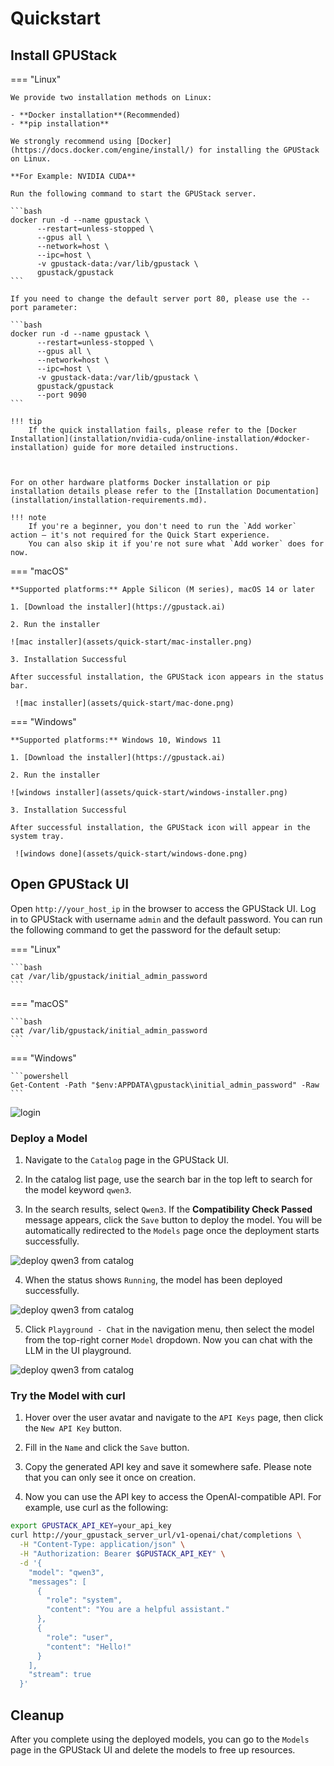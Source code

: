 # Quickstart

## Install GPUStack

=== "Linux"

    We provide two installation methods on Linux:

    - **Docker installation**(Recommended)
    - **pip installation**

    We strongly recommend using [Docker](https://docs.docker.com/engine/install/) for installing the GPUStack on Linux. 
    
    **For Example: NVIDIA CUDA**

    Run the following command to start the GPUStack server.

    ```bash
    docker run -d --name gpustack \
          --restart=unless-stopped \
          --gpus all \
          --network=host \
          --ipc=host \
          -v gpustack-data:/var/lib/gpustack \
          gpustack/gpustack
    ```

    If you need to change the default server port 80, please use the --port parameter:

    ```bash
    docker run -d --name gpustack \
          --restart=unless-stopped \
          --gpus all \
          --network=host \
          --ipc=host \
          -v gpustack-data:/var/lib/gpustack \
          gpustack/gpustack
          --port 9090
    ```

    !!! tip
        If the quick installation fails, please refer to the [Docker Installation](installation/nvidia-cuda/online-installation/#docker-installation) guide for more detailed instructions.


    
    For on other hardware platforms Docker installation or pip installation details please refer to the [Installation Documentation](installation/installation-requirements.md).

    !!! note
        If you're a beginner, you don't need to run the `Add worker` action — it's not required for the Quick Start experience.  
        You can also skip it if you're not sure what `Add worker` does for now.

=== "macOS"

    **Supported platforms:** Apple Silicon (M series), macOS 14 or later

    1. [Download the installer](https://gpustack.ai)

    2. Run the installer
    
    ![mac installer](assets/quick-start/mac-installer.png)

    3. Installation Successful
    
    After successful installation, the GPUStack icon appears in the status bar.

     ![mac installer](assets/quick-start/mac-done.png)


=== "Windows"

    **Supported platforms:** Windows 10, Windows 11
    
    1. [Download the installer](https://gpustack.ai)

    2. Run the installer
    
    ![windows installer](assets/quick-start/windows-installer.png)

    3. Installation Successful
    
    After successful installation, the GPUStack icon will appear in the system tray.
    
     ![windows done](assets/quick-start/windows-done.png)


## Open GPUStack UI

Open `http://your_host_ip` in the browser to access the GPUStack UI. Log in to GPUStack with username `admin` and the default password. You can run the following command to get the password for the default setup:

=== "Linux"

    ```bash
    cat /var/lib/gpustack/initial_admin_password
    ```

=== "macOS"

    ```bash
    cat /var/lib/gpustack/initial_admin_password
    ```

=== "Windows"

    ```powershell
    Get-Content -Path "$env:APPDATA\gpustack\initial_admin_password" -Raw
    ```

![login](assets/quick-start/quick-start-login.png)

### Deploy a Model
1. Navigate to the `Catalog` page in the GPUStack UI.

2. In the catalog list page, use the search bar in the top left to search for the model keyword `qwen3`.

3. In the search results, select `Qwen3`. If the **Compatibility Check Passed** message appears, click the `Save` button to deploy the model. You will be automatically redirected to the `Models` page once the deployment starts successfully.

![deploy qwen3 from catalog](assets/quick-start/quick-start-qwen3.png)

4. When the status shows `Running`, the model has been deployed successfully.

![deploy qwen3 from catalog](assets/quick-start/model-running.png)

5. Click `Playground - Chat` in the navigation menu, then select the  model from the top-right corner `Model` dropdown. Now you can chat with the LLM in the UI playground.

![deploy qwen3 from catalog](assets/quick-start/quick-chat.png)

### Try the Model with curl

1. Hover over the user avatar and navigate to the `API Keys` page, then click the `New API Key` button.

2. Fill in the `Name` and click the `Save` button.

3. Copy the generated API key and save it somewhere safe. Please note that you can only see it once on creation.

4. Now you can use the API key to access the OpenAI-compatible API. For example, use curl as the following:

```bash
export GPUSTACK_API_KEY=your_api_key
curl http://your_gpustack_server_url/v1-openai/chat/completions \
  -H "Content-Type: application/json" \
  -H "Authorization: Bearer $GPUSTACK_API_KEY" \
  -d '{
    "model": "qwen3",
    "messages": [
      {
        "role": "system",
        "content": "You are a helpful assistant."
      },
      {
        "role": "user",
        "content": "Hello!"
      }
    ],
    "stream": true
  }'
```

## Cleanup

After you complete using the deployed models, you can go to the `Models` page in the GPUStack UI and delete the models to free up resources.
